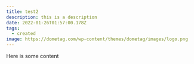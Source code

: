 ```yaml
---
title: test2
description: this is a description
date: 2022-01-26T01:57:00.178Z
tags:
  - created
image: https://dometag.com/wp-content/themes/dometag/images/logo.png
---
```

Here is some content